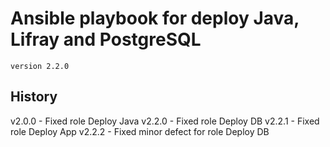 # Ansible playbook for deploy Java, Lifray and PostgreSQL
`version 2.2.0`

## History
v2.0.0 - Fixed role Deploy Java
v2.2.0 - Fixed role Deploy DB
v2.2.1 - Fixed role Deploy App
v2.2.2 - Fixed minor defect for role Deploy DB

